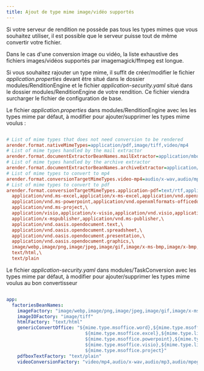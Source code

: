```yaml
---
title: Ajout de type mime image/vidéo supportés
---
```


Si votre serveur de rendition ne possède pas tous les types mimes que
vous souhaitez utiliser, il est possible que le serveur puisse tout de
même convertir votre fichier.

Dans le cas d'une conversion image ou vidéo, la liste exhaustive des
fichiers images/vidéos supportés par imagemagick/ffmpeg est longue.

Si vous souhaitez rajouter un type mime, il suffit de créer/modifier le
fichier *application.properties* devant être situé dans le dossier 
modules/RenditionEngine et le fichier *application-security.yaml* situé
dans le dossier modules/RenditionEngine de votre rendition.
Ce fichier viendra surcharger le fichier de configuration de base.

Le fichier *application.properties* dans modules/RenditionEngine avec les les types mime par défaut, 
à modifier pour ajouter/supprimer les types mime voulus :


``` cfg

# List of mime types that does not need conversion to be rendered
arender.format.nativeMimeTypes=application/pdf,image/tiff,video/mp4
# List of mime types handled by the mail extractor
arender.format.documentExtractorBeanNames.mailExtractor=application/mbox,message/rfc822,application/vnd.ms-outlook
# List of mime types handled by the archive extractor
arender.format.documentExtractorBeanNames.archiveExtractor=application/zip,application/x-zip,application/x-zip-compressed,application/x-rar-compressed,application/x-rar,application/java-archive
# List of mime types to convert to mp4
arender.format.conversionTargetMimeTypes.video-mp4=audio/x-wav,audio/mp3,audio/mpeg,audio/x-mpeg,video/quicktime,video/3gpp,video/x-flv,video/mpeg,video/x-msvideo,video/x-matroska,video/x-ms-asf,audio/x-aiff,audio/mp4,video/gif,video/mp2p
# List of mime types to convert to pdf
arender.format.conversionTargetMimeTypes.application-pdf=text/rtf,application/msword,application/vnd.openxmlformats-officedocument.wordprocessingml.document,application/vnd.ms-word.document.macroEnabled.12,application/vnd.openxmlformats-officedocument.wordprocessingml.template,application/vnd.ms-word.template.macroEnabled.12,\
  application/vnd.ms-excel,application/x-ms-excel,application/vnd.openxmlformats-officedocument.spreadsheetml.sheet,application/vnd.ms-excel.sheet.macroEnabled.12,application/vnd.openxmlformats-officedocument.spreadsheetml.template,application/vnd.ms-excel.template.macroEnabled.12,\
  application/vnd.ms-powerpoint,application/vnd.openxmlformats-officedocument.presentationml.presentation,application/vnd.ms-powerpoint.presentation.macroEnabled.12,application/vnd.openxmlformats-officedocument.presentationml.template,application/vnd.ms-powerpoint.template.macroEnabled.12,\
  application/vnd.ms-project,\
  application/visio,application/x-visio,application/vnd.visio,application/vnd.ms-visio,application/visio.drawing,application/vsd,application/x-vsd,image/x-vsd,zz-application/zz-winassoc-vsd,\
  application/x-mspublisher,application/vnd.ms-publisher,\
  application/vnd.oasis.opendocument.text,\
  application/vnd.oasis.opendocument.spreadsheet,\
  application/vnd.oasis.opendocument.presentation,\
  application/vnd.oasis.opendocument.graphics,\
  image/webp,image/png,image/jpeg,image/gif,image/x-ms-bmp,image/x-bmp,image/x-portable-bitmap,image/vnd.adobe.photoshop,image/x-eps,application/postscript,application/dicom,application/pcx,application/x-pcx,image/pcx,image/x-pc-paintbrush,image/x-pcx,zz-application/zz-winassoc-pcx,image/jp2,image/heif,image/wmf,\
  text/html,\
  text/plain
```



Le fichier *application-security.yaml* dans modules/TaskConversion avec les types mime par défaut,
à modifier pour ajouter/supprimer les types mime voulus au bon convertisseur

``` yaml

app:
  factoriesBeanNames:
    imageFactory: "image/webp,image/png,image/jpeg,image/gif,image/x-ms-bmp,image/x-bmp,image/x-portable-bitmap,image/vnd.adobe.photoshop,image/x-eps,application/postscript,application/dicom,application/pcx,application/x-pcx,image/pcx,image/x-pc-paintbrush,image/x-pcx,zz-application/zz-winassoc-pcx,image/jp2,image/heif,image/wmf"
    imageIOFactory: "image/tiff"
    htmlFactory: "text/html"
    genericConvertOffice: "${mime.type.msoffice.word},${mime.type.msoffice.rtf},${mime.type.libreoffice.text},
                             ${mime.type.msoffice.excel},${mime.type.libreoffice.sheet},
                             ${mime.type.msoffice.powerpoint},${mime.type.libreoffice.presentation},
                             ${mime.type.msoffice.visio},${mime.type.libreoffice.graphics},
                             ${mime.type.msoffice.project}"
    pdfboxTextFactory: "text/plain"
    videoConversionFactory: "video/mp4,audio/x-wav,audio/mp3,audio/mpeg,audio/x-mpeg,video/quicktime,video/3gpp,video/x-flv,video/mpeg,video/x-msvideo,video/x-matroska,video/x-ms-asf,audio/x-aiff,audio/mp4,video/gif,video/mp2p"
```
